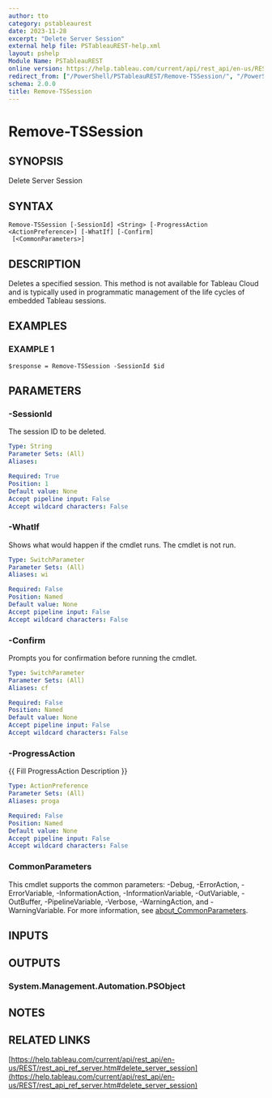 ```yaml
---
author: tto
category: pstableaurest
date: 2023-11-28
excerpt: "Delete Server Session"
external help file: PSTableauREST-help.xml
layout: pshelp
Module Name: PSTableauREST
online version: https://help.tableau.com/current/api/rest_api/en-us/REST/rest_api_ref_server.htm#delete_server_session
redirect_from: ["/PowerShell/PSTableauREST/Remove-TSSession/", "/PowerShell/PSTableauREST/remove-tssession/", "/PowerShell/remove-tssession/"]
schema: 2.0.0
title: Remove-TSSession
---
```


# Remove-TSSession

## SYNOPSIS
Delete Server Session

## SYNTAX

```
Remove-TSSession [-SessionId] <String> [-ProgressAction <ActionPreference>] [-WhatIf] [-Confirm]
 [<CommonParameters>]
```

## DESCRIPTION
Deletes a specified session.
This method is not available for Tableau Cloud and is typically used in programmatic management of the life cycles of embedded Tableau sessions.

## EXAMPLES

### EXAMPLE 1
```
$response = Remove-TSSession -SessionId $id
```

## PARAMETERS

### -SessionId
The session ID to be deleted.

```yaml
Type: String
Parameter Sets: (All)
Aliases:

Required: True
Position: 1
Default value: None
Accept pipeline input: False
Accept wildcard characters: False
```

### -WhatIf
Shows what would happen if the cmdlet runs.
The cmdlet is not run.

```yaml
Type: SwitchParameter
Parameter Sets: (All)
Aliases: wi

Required: False
Position: Named
Default value: None
Accept pipeline input: False
Accept wildcard characters: False
```

### -Confirm
Prompts you for confirmation before running the cmdlet.

```yaml
Type: SwitchParameter
Parameter Sets: (All)
Aliases: cf

Required: False
Position: Named
Default value: None
Accept pipeline input: False
Accept wildcard characters: False
```

### -ProgressAction
{{ Fill ProgressAction Description }}

```yaml
Type: ActionPreference
Parameter Sets: (All)
Aliases: proga

Required: False
Position: Named
Default value: None
Accept pipeline input: False
Accept wildcard characters: False
```

### CommonParameters
This cmdlet supports the common parameters: -Debug, -ErrorAction, -ErrorVariable, -InformationAction, -InformationVariable, -OutVariable, -OutBuffer, -PipelineVariable, -Verbose, -WarningAction, and -WarningVariable. For more information, see [about_CommonParameters](http://go.microsoft.com/fwlink/?LinkID=113216).

## INPUTS

## OUTPUTS

### System.Management.Automation.PSObject
## NOTES

## RELATED LINKS

[https://help.tableau.com/current/api/rest_api/en-us/REST/rest_api_ref_server.htm#delete_server_session](https://help.tableau.com/current/api/rest_api/en-us/REST/rest_api_ref_server.htm#delete_server_session)

